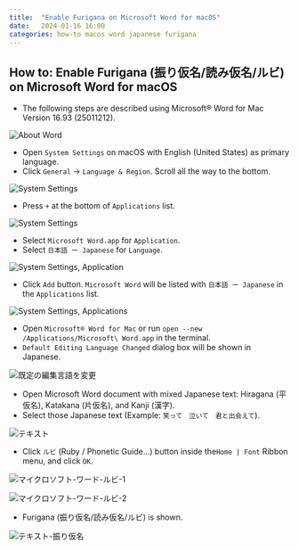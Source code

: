 ```yaml
---
title:  "Enable Furigana on Microsoft Word for macOS"
date:   2024-01-16 16:00
categories: how-to macos word japanese furigana
---
```


## How to: Enable Furigana (振り仮名/読み仮名/ルビ) on Microsoft Word for macOS

- The following steps are described using Microsoft® Word for Mac Version 16.93 (25011212).

![About Word](/assets/images/enable-furigana-on-microsoft-word-for-macos/01-about-word.png "About Word")

- Open `System Settings` on macOS with English (United States) as primary language.
- Click `General` -> `Language & Region`. Scroll all the way to the bottom.

![System Settings](/assets/images/enable-furigana-on-microsoft-word-for-macos/02-system-settings.png "System Settings")

- Press `+` at the bottom of `Applications` list.

![System Settings](/assets/images/enable-furigana-on-microsoft-word-for-macos/02-system-settings.png "System Settings")

- Select `Microsoft Word.app` for `Application`.
- Select `日本語 ー Japanese` for `Language`.

![System Settings, Application](/assets/images/enable-furigana-on-microsoft-word-for-macos/03-system-settings-application.png "System Settings, Application")

- Click `Add` button. `Microsoft Word` will be listed with `日本語 ー Japanese` in the `Applications` list.

![System Settings, Applications](/assets/images/enable-furigana-on-microsoft-word-for-macos/04-system-settings-applications.png "System Settings, Applications")

- Open `Microsoft® Word for Mac` or run `open --new /Applications/Microsoft\ Word.app` in the terminal.
- `Default Editing Language Changed` dialog box will be shown in Japanese.

![既定の編集言語を変更](/assets/images/enable-furigana-on-microsoft-word-for-macos/05-マイクロソフト-ワード-既定の編集言語を変更.png "既定の編集言語を変更")

- Open Microsoft Word document with mixed Japanese text: Hiragana (平仮名), Katakana (片仮名), and Kanji (漢字).
- Select those Japanese text (Example: `笑って　泣いて　君と出会えて`).

![テキスト](/assets/images/enable-furigana-on-microsoft-word-for-macos/06-テキスト-dropshadow.png "テキスト")

- Click `ルビ` (Ruby / Phonetic Guide...) button inside the`Home | Font` Ribbon menu, and click `OK`.

![マイクロソフト-ワード-ルビ-1](/assets/images/enable-furigana-on-microsoft-word-for-macos/07-マイクロソフト-ワード-ルビ-dropshadow.png "マイクロソフト-ワード-ルビ-1")

![マイクロソフト-ワード-ルビ-2](/assets/images/enable-furigana-on-microsoft-word-for-macos/08-マイクロソフト-ワード-ルビ.png "マイクロソフト-ワード-ルビ-2")

- Furigana (振り仮名/読み仮名/ルビ) is shown.

![テキスト-振り仮名](/assets/images/enable-furigana-on-microsoft-word-for-macos/09-テキスト-振り仮名-dropshadow.png "テキスト-振り仮名")
